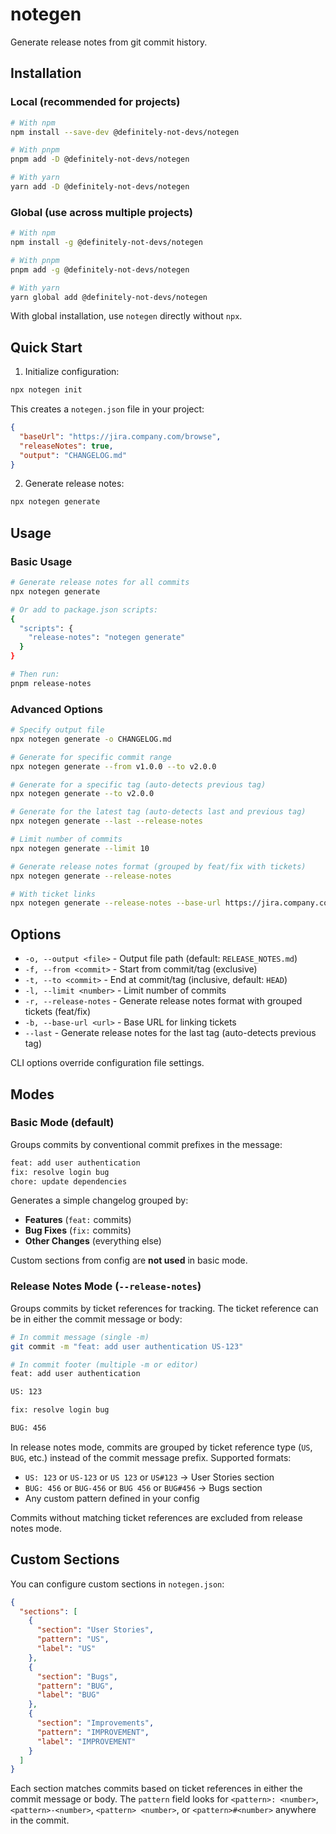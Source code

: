 # notegen

Generate release notes from git commit history.

## Installation

### Local (recommended for projects)

```bash
# With npm
npm install --save-dev @definitely-not-devs/notegen

# With pnpm
pnpm add -D @definitely-not-devs/notegen

# With yarn
yarn add -D @definitely-not-devs/notegen
```

### Global (use across multiple projects)

```bash
# With npm
npm install -g @definitely-not-devs/notegen

# With pnpm
pnpm add -g @definitely-not-devs/notegen

# With yarn
yarn global add @definitely-not-devs/notegen
```

With global installation, use `notegen` directly without `npx`.

## Quick Start

1. Initialize configuration:

```bash
npx notegen init
```

This creates a `notegen.json` file in your project:

```json
{
  "baseUrl": "https://jira.company.com/browse",
  "releaseNotes": true,
  "output": "CHANGELOG.md"
}
```

2. Generate release notes:

```bash
npx notegen generate
```

## Usage

### Basic Usage

```bash
# Generate release notes for all commits
npx notegen generate

# Or add to package.json scripts:
{
  "scripts": {
    "release-notes": "notegen generate"
  }
}

# Then run:
pnpm release-notes
```

### Advanced Options

```bash
# Specify output file
npx notegen generate -o CHANGELOG.md

# Generate for specific commit range
npx notegen generate --from v1.0.0 --to v2.0.0

# Generate for a specific tag (auto-detects previous tag)
npx notegen generate --to v2.0.0

# Generate for the latest tag (auto-detects last and previous tag)
npx notegen generate --last --release-notes

# Limit number of commits
npx notegen generate --limit 10

# Generate release notes format (grouped by feat/fix with tickets)
npx notegen generate --release-notes

# With ticket links
npx notegen generate --release-notes --base-url https://jira.company.com/browse
```

## Options

- `-o, --output <file>` - Output file path (default: `RELEASE_NOTES.md`)
- `-f, --from <commit>` - Start from commit/tag (exclusive)
- `-t, --to <commit>` - End at commit/tag (inclusive, default: `HEAD`)
- `-l, --limit <number>` - Limit number of commits
- `-r, --release-notes` - Generate release notes format with grouped tickets (feat/fix)
- `-b, --base-url <url>` - Base URL for linking tickets
- `--last` - Generate release notes for the last tag (auto-detects previous tag)

CLI options override configuration file settings.

## Modes

### Basic Mode (default)

Groups commits by conventional commit prefixes in the message:

```bash
feat: add user authentication
fix: resolve login bug
chore: update dependencies
```

Generates a simple changelog grouped by:

- **Features** (`feat:` commits)
- **Bug Fixes** (`fix:` commits)
- **Other Changes** (everything else)

Custom sections from config are **not used** in basic mode.

### Release Notes Mode (`--release-notes`)

Groups commits by ticket references for tracking. The ticket reference can be in either the commit message or body:

```bash
# In commit message (single -m)
git commit -m "feat: add user authentication US-123"
```

```bash
# In commit footer (multiple -m or editor)
feat: add user authentication

US: 123
```

```bash
fix: resolve login bug

BUG: 456
```

In release notes mode, commits are grouped by ticket reference type (`US`, `BUG`, etc.) instead of the commit message prefix. Supported formats:

- `US: 123` or `US-123` or `US 123` or `US#123` → User Stories section
- `BUG: 456` or `BUG-456` or `BUG 456` or `BUG#456` → Bugs section
- Any custom pattern defined in your config

Commits without matching ticket references are excluded from release notes mode.

## Custom Sections

You can configure custom sections in `notegen.json`:

```json
{
  "sections": [
    {
      "section": "User Stories",
      "pattern": "US",
      "label": "US"
    },
    {
      "section": "Bugs",
      "pattern": "BUG",
      "label": "BUG"
    },
    {
      "section": "Improvements",
      "pattern": "IMPROVEMENT",
      "label": "IMPROVEMENT"
    }
  ]
}
```

Each section matches commits based on ticket references in either the commit message or body. The `pattern` field looks for `<pattern>: <number>`, `<pattern>-<number>`, `<pattern> <number>`, or `<pattern>#<number>` anywhere in the commit.
